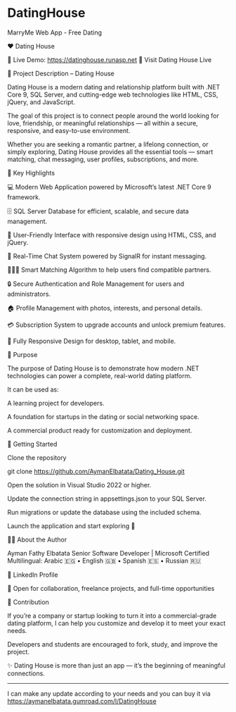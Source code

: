 # DatingHouse
MarryMe Web App - Free Dating

❤️ Dating House

📌 Live Demo: https://datinghouse.runasp.net
🔗 Visit Dating House Live


📖 Project Description – Dating House


Dating House is a modern dating and relationship platform built with .NET Core 9, SQL Server, and cutting-edge web technologies like HTML, CSS, jQuery, and JavaScript.

The goal of this project is to connect people around the world looking for love, friendship, or meaningful relationships — all within a secure, responsive, and easy-to-use environment.

Whether you are seeking a romantic partner, a lifelong connection, or simply exploring, Dating House provides all the essential tools — smart matching, chat messaging, user profiles, subscriptions, and more.

🌟 Key Highlights

💻 Modern Web Application powered by Microsoft’s latest .NET Core 9 framework.

🗄️ SQL Server Database for efficient, scalable, and secure data management.

💞 User-Friendly Interface with responsive design using HTML, CSS, and jQuery.

💬 Real-Time Chat System powered by SignalR for instant messaging.

🧑‍🤝‍🧑 Smart Matching Algorithm to help users find compatible partners.

🔒 Secure Authentication and Role Management for users and administrators.

🏠 Profile Management with photos, interests, and personal details.

💳 Subscription System to upgrade accounts and unlock premium features.

📱 Fully Responsive Design for desktop, tablet, and mobile.

🎯 Purpose

The purpose of Dating House is to demonstrate how modern .NET technologies can power a complete, real-world dating platform.

It can be used as:

A learning project for developers.

A foundation for startups in the dating or social networking space.

A commercial product ready for customization and deployment.

🚀 Getting Started

Clone the repository

git clone https://github.com/AymanElbatata/Dating_House.git


Open the solution in Visual Studio 2022 or higher.

Update the connection string in appsettings.json to your SQL Server.

Run migrations or update the database using the included schema.

Launch the application and start exploring 💖


👨‍💻 About the Author

Ayman Fathy Elbatata
Senior Software Developer | Microsoft Certified
Multilingual: Arabic 🇪🇬 • English 🇬🇧 • Spanish 🇪🇸 • Russian 🇷🇺

🔗 LinkedIn Profile

💼 Open for collaboration, freelance projects, and full-time opportunities

🤝 Contribution

If you’re a company or startup looking to turn it into a commercial-grade dating platform, I can help you customize and develop it to meet your exact needs.

Developers and students are encouraged to fork, study, and improve the project.

✨ Dating House is more than just an app — it’s the beginning of meaningful connections.

------
I can make any update according to your needs and you can buy it via https://aymanelbatata.gumroad.com/l/DatingHouse